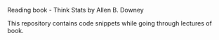 Reading book - Think Stats by Allen B. Downey

This repository contains code snippets while going through lectures of book.